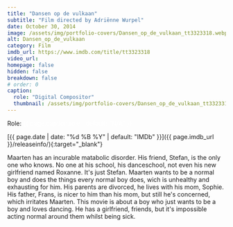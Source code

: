 ```yaml
---
title: "Dansen op de vulkaan"
subtitle: "Film directed by Adriënne Wurpel"
date: October 30, 2014
image: /assets/img/portfolio-covers/Dansen_op_de_vulkaan_tt3323318.webp
alt: Dansen_op_de_vulkaan
category: Film
imdb_url: https://www.imdb.com/title/tt3323318
video_url: 
homepage: false
hidden: false
breakdown: false
# order: 0
caption:
  role: "Digital Compositor"
  thumbnail: /assets/img/portfolio-covers/Dansen_op_de_vulkaan_tt3323318.webp
---
```

Role: <span style="color:white">{{ page.caption.role | default: "N/A" }}</span>

[{{ page.date | date: "%d %B %Y" | default: "IMDb" }}]({{ page.imdb_url }}/releaseinfo/){:target="_blank"}

Maarten has an incurable matabolic disorder. His friend, Stefan, is the only one who knows. No one at his school, his danceschool, not even his new girlfriend named Roxanne. It's just Stefan. Maarten wants to be a normal boy and does the things every normal boy does, wich is unhealthy and exhausting for him. His parents are divorced, he lives with his mom, Sophie. His father, Frans, is nicer to him than his mom, but still he's concerned, which irritates Maarten. This movie is about a boy who just wants to be a boy and loves dancing. He has a girlfriend, friends, but it's impossible acting normal around them whilst being sick.

